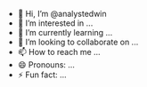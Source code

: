 - 👋 Hi, I’m @analystedwin
- 👀 I’m interested in ...
- 🌱 I’m currently learning ...
- 💞️ I’m looking to collaborate on ...
- 📫 How to reach me ...
- 😄 Pronouns: ...
- ⚡ Fun fact: ...

<!---
analystedwin/analystedwin is a ✨ special ✨ repository because its `README.md` (this file) appears on your GitHub profile.
You can click the Preview link to take a look at your changes.
--->
